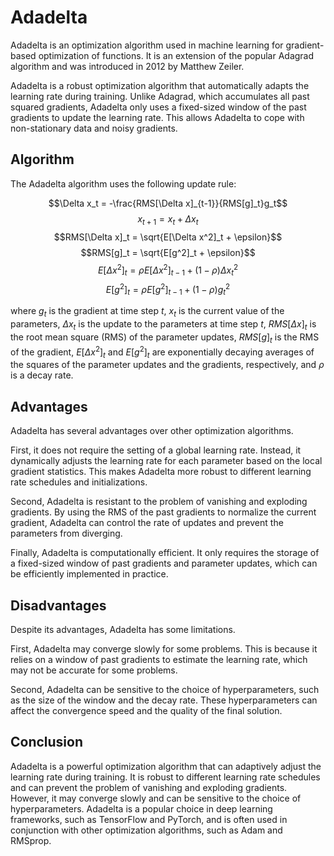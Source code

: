 # Adadelta

Adadelta is an optimization algorithm used in machine learning for gradient-based optimization of functions. It is an extension of the popular Adagrad algorithm and was introduced in 2012 by Matthew Zeiler.

Adadelta is a robust optimization algorithm that automatically adapts the learning rate during training. Unlike Adagrad, which accumulates all past squared gradients, Adadelta only uses a fixed-sized window of the past gradients to update the learning rate. This allows Adadelta to cope with non-stationary data and noisy gradients.

## Algorithm

The Adadelta algorithm uses the following update rule:

$$\Delta x_t = -\frac{RMS[\Delta x]_{t-1}}{RMS[g]_t}g_t$$
$$x_{t+1} = x_t + \Delta x_t$$
$$RMS[\Delta x]_t = \sqrt{E[\Delta x^2]_t + \epsilon}$$
$$RMS[g]_t = \sqrt{E[g^2]_t + \epsilon}$$
$$E[\Delta x^2]_t = \rho E[\Delta x^2]_{t-1} + (1-\rho)\Delta x_t^2$$
$$E[g^2]_t = \rho E[g^2]_{t-1} + (1-\rho)g_t^2$$

where $g_t$ is the gradient at time step $t$, $x_t$ is the current value of the parameters, $\Delta x_t$ is the update to the parameters at time step $t$, $RMS[\Delta x]_t$ is the root mean square (RMS) of the parameter updates, $RMS[g]_t$ is the RMS of the gradient, $E[\Delta x^2]_t$ and $E[g^2]_t$ are exponentially decaying averages of the squares of the parameter updates and the gradients, respectively, and $\rho$ is a decay rate.

## Advantages

Adadelta has several advantages over other optimization algorithms. 

First, it does not require the setting of a global learning rate. Instead, it dynamically adjusts the learning rate for each parameter based on the local gradient statistics. This makes Adadelta more robust to different learning rate schedules and initializations.

Second, Adadelta is resistant to the problem of vanishing and exploding gradients. By using the RMS of the past gradients to normalize the current gradient, Adadelta can control the rate of updates and prevent the parameters from diverging.

Finally, Adadelta is computationally efficient. It only requires the storage of a fixed-sized window of past gradients and parameter updates, which can be efficiently implemented in practice.

## Disadvantages

Despite its advantages, Adadelta has some limitations. 

First, Adadelta may converge slowly for some problems. This is because it relies on a window of past gradients to estimate the learning rate, which may not be accurate for some problems.

Second, Adadelta can be sensitive to the choice of hyperparameters, such as the size of the window and the decay rate. These hyperparameters can affect the convergence speed and the quality of the final solution.

## Conclusion

Adadelta is a powerful optimization algorithm that can adaptively adjust the learning rate during training. It is robust to different learning rate schedules and can prevent the problem of vanishing and exploding gradients. However, it may converge slowly and can be sensitive to the choice of hyperparameters. Adadelta is a popular choice in deep learning frameworks, such as TensorFlow and PyTorch, and is often used in conjunction with other optimization algorithms, such as Adam and RMSprop.
